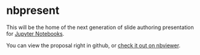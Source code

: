 # nbpresent
This will be the home of the next generation of slide authoring presentation
for [Jupyter Notebooks](https://github.com/jupyter/notebook).

You can view the proposal right in github, or [check it out on nbviewer](http://nbviewer.ipython.org/github/ContinuumIO/nbpresent/blob/master/proposal.ipynb).
